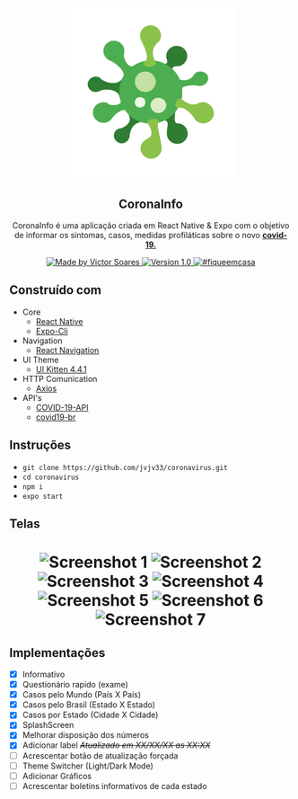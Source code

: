 <h1 align="center">
  <a href="https://user-images.githubusercontent.com/19741953/79402591-b8aba280-7f62-11ea-8fe6-44bc5d70377f.png">
    <img alt="CoronaInfo" src="./assets/corona.png" width="300px" />
  </a>
</h1>

<h2 align="center">
  CoronaInfo
</h2>

<p align="center">
  CoronaInfo é uma aplicação criada em React Native & Expo 
  com o objetivo de informar os sintomas, casos, medidas 
  profiláticas sobre o novo <a href="https://covid.saude.gov.br"><b>covid-19.</b><a/>
</p>

<p align="center">
  <a href="https://github.com/jvjv33">
    <img alt="Made by Victor Soares" src="https://img.shields.io/badge/made%20by-Victor%20Soares-blue">
    <img alt="Version 1.0" src="https://img.shields.io/badge/version-1.0-brightgreen">
    <img alt="#fiqueemcasa" src="https://img.shields.io/badge/%23-ficaemcasa-red">
  </a>
</p>

## Construído com

- Core
  - [React Native](https://reactnative.dev)
  - [Expo-Cli](https://expo.io/learn)
- Navigation
  - [React Navigation](https://reactnavigation.org)
- UI Theme
  - [UI Kitten 4.4.1](https://akveo.github.io/react-native-ui-kitten)
- HTTP Comunication
  - [Axios](https://github.com/axios/axios)
- API's
  - [COVID-19-API](https://github.com/Laeyoung/COVID-19-API)
  - [covid19-br](https://github.com/turicas/covid19-br)

## Instruções
- `git clone https://github.com/jvjv33/coronavirus.git`
- `cd coronavirus`
- `npm i`
- `expo start`

## Telas
<h1 align="center">
  <img alt="Screenshot 1" src="https://user-images.githubusercontent.com/19741953/79405092-de887580-7f69-11ea-93c1-85355aa5015f.jpg" width="250px" />
  <img alt="Screenshot 2" src="https://user-images.githubusercontent.com/19741953/79405252-417a0c80-7f6a-11ea-8030-9baf02483185.jpg" width="250px" />
  <img alt="Screenshot 3" src="https://user-images.githubusercontent.com/19741953/79405205-25766b00-7f6a-11ea-9cf2-68a339001bd1.jpg" width="250px" />
  <img alt="Screenshot 4" src="https://user-images.githubusercontent.com/19741953/79405343-83a34e00-7f6a-11ea-9fbc-d89d4fc964e0.jpg" width="250px" />
  <img alt="Screenshot 5" src="https://user-images.githubusercontent.com/19741953/79405406-b6e5dd00-7f6a-11ea-9eb0-22dccf9fd990.jpg" width="250px" />
  <img alt="Screenshot 6" src="https://user-images.githubusercontent.com/19741953/79405435-c5cc8f80-7f6a-11ea-804f-263a10592869.jpg" width="250px" />
  <img alt="Screenshot 7" src="https://user-images.githubusercontent.com/19741953/79405453-cf55f780-7f6a-11ea-92a0-b8a01929db5c.jpg" width="250px" />
</h1>

## Implementações

- [X] Informativo
- [X] Questionário rapido (exame)
- [X] Casos pelo Mundo (País X País)
- [X] Casos pelo Brasil (Estado X Estado)
- [X] Casos por Estado (Cidade X Cidade)
- [X] SplashScreen
- [X] Melhorar disposição dos números
- [X] Adicionar label *~~Atualizado em XX/XX/XX as XX:XX~~*
- [ ] Acrescentar botão de atualização forçada
- [ ] Theme Switcher (Light/Dark Mode)
- [ ] Adicionar Gráficos
- [ ] Acrescentar boletins informativos de cada estado
